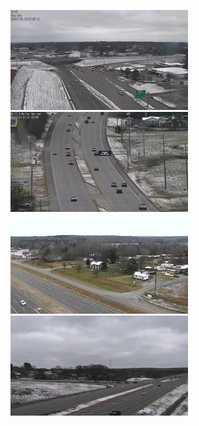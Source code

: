 ![AutomatedStoryAuthorV11](https://github.com/StateDocuments/alabama-public/blob/main/1548.jpg)
![AutomatedStoryAuthorV11](https://github.com/StateDocuments/alabama-public/blob/main/1550.jpg)
![AutomatedStoryAuthorV11](https://github.com/StateDocuments/alabama-public/blob/main/1551.jpg)
![AutomatedStoryAuthorV11](https://github.com/StateDocuments/alabama-public/blob/main/1555.jpg)
